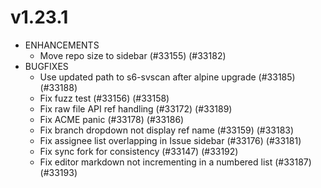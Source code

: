 # v1.23.1

- ENHANCEMENTS
  - Move repo size to sidebar (#33155) (#33182)
- BUGFIXES
  - Use updated path to s6-svscan after alpine upgrade (#33185) (#33188)
  - Fix fuzz test (#33156) (#33158)
  - Fix raw file API ref handling (#33172) (#33189)
  - Fix ACME panic (#33178) (#33186)
  - Fix branch dropdown not display ref name (#33159) (#33183)
  - Fix assignee list overlapping in Issue sidebar (#33176) (#33181)
  - Fix sync fork for consistency (#33147) (#33192)
  - Fix editor markdown not incrementing in a numbered list (#33187) (#33193)
